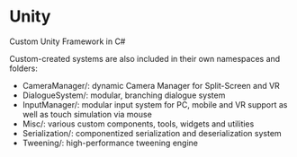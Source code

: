 # Unity
Custom Unity Framework in C#

Custom-created systems are also included in their own namespaces and folders:
* CameraManager/: dynamic Camera Manager for Split-Screen and VR
* DialogueSystem/: modular, branching dialogue system
* InputManager/: modular input system for PC, mobile and VR support as well as touch simulation via mouse
* Misc/: various custom components, tools, widgets and utilities
* Serialization/: componentized serialization and deserialization system
* Tweening/: high-performance tweening engine
